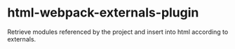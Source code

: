 # html-webpack-externals-plugin
Retrieve modules referenced by the project and insert into html according to externals.
